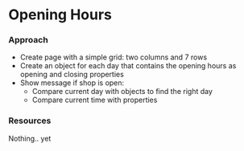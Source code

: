 # Opening Hours

### Approach

* Create page with a simple grid: two columns and 7 rows
* Create an object for each day that contains the opening hours as opening and closing properties
* Show message if shop is open:
	* Compare current day with objects to find the right day
	* Compare current time with properties


### Resources

Nothing.. yet